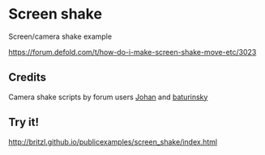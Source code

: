 # Screen shake
Screen/camera shake example

https://forum.defold.com/t/how-do-i-make-screen-shake-move-etc/3023

## Credits
Camera shake scripts by forum users [Johan](https://forum.defold.com/users/johan) and [baturinsky](https://forum.defold.com/users/baturinsky)

## Try it!
http://britzl.github.io/publicexamples/screen_shake/index.html
